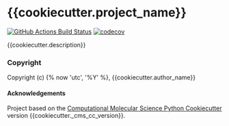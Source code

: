 {{cookiecutter.project_name}}
==============================
[//]: # (Badges)
[![GitHub Actions Build Status](https://github.com/{{cookiecutter.owner_account}}/{{cookiecutter.repo_name}}/workflows/CI/badge.svg)](https://github.com/{{cookiecutter.owner_account}}/{{cookiecutter.repo_name}}/actions?query=workflow%3ACI)
[![codecov](https://codecov.io/gh/{{cookiecutter.owner_account}}/{{cookiecutter.project_name}}/branch/main/graph/badge.svg)](https://codecov.io/gh/{{cookiecutter.owner_account}}/{{cookiecutter.project_name}}/branch/main)


{{cookiecutter.description}}

### Copyright

Copyright (c) {% now 'utc', '%Y' %}, {{cookiecutter.author_name}}


#### Acknowledgements
 
Project based on the 
[Computational Molecular Science Python Cookiecutter](https://github.com/molssi/cookiecutter-cms) version {{cookiecutter._cms_cc_version}}.
